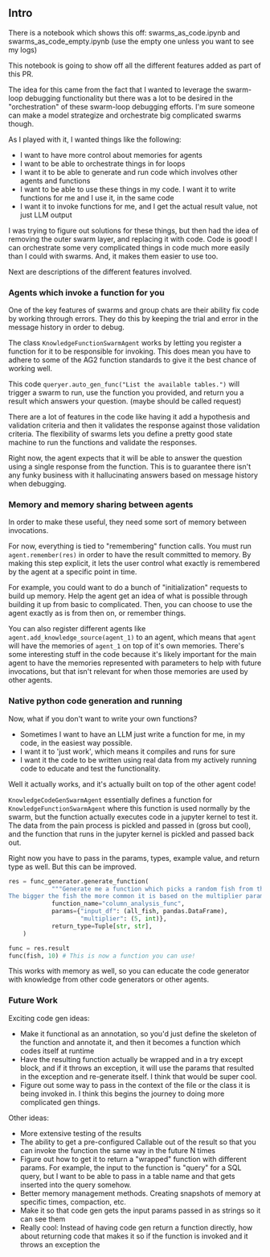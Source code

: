 ## Intro
There is a notebook which shows this off: swarms_as_code.ipynb and swarms_as_code_empty.ipynb (use the empty one unless you want to see my logs)

This notebook is going to show off all the different features added as part of this PR.

The idea for this came from the fact that I wanted to leverage the swarm-loop debugging functionality
but there was a lot to be desired in the "orchestration" of these swarm-loop debugging efforts.
I'm sure someone can make a model strategize and orchestrate big complicated swarms though.

As I played with it, I wanted things like the following:
- I want to have more control about memories for agents
- I want to be able to orchestrate things in for loops
- I want it to be able to generate and run code which involves other agents and functions
- I want to be able to use these things in my code. I want it to write functions for me and I use it, in the same code
- I want it to invoke functions for me, and I get the actual result value, not just LLM output

I was trying to figure out solutions for these things, but then had the idea of removing the
outer swarm layer, and replacing it with code. Code is good! I can orchestrate some
very complicated things in code much more easily than I could with swarms. And, it makes them easier to use too.

Next are descriptions of the different features involved.

### Agents which invoke a function for you
One of the key features of swarms and group chats are their ability fix code by working through errors.
They do this by keeping the trial and error in the message history in order to debug.

The class `KnowledgeFunctionSwarmAgent` works by letting you register a function for it to be responsible for invoking.
This does mean you have to adhere to some of the AG2 function standards to give it the best chance of working well.

This code `queryer.auto_gen_func("List the available tables.")` will trigger a swarm
to run, use the function you provided, and return you a result which answers your question. (maybe should be called request)

There are a lot of features in the code like having it add a hypothesis and validation criteria
and then it validates the response against those validation criteria. The flexibility of swarms lets you define a pretty good
state machine to run the functions and validate the responses.

Right now, the agent expects that it will be able to answer the question using a single response from the function.
This is to guarantee there isn't any funky business with it hallucinating answers based on message history when debugging.

### Memory and memory sharing between agents
In order to make these useful, they need some sort of memory between invocations.

For now, everything is tied to "remembering" function calls. You must run `agent.remember(res)` in order to
have the result committed to memory. By making this step explicit, it lets the user control what exactly is remembered
by the agent at a specific point in time.

For example, you could want to do a bunch of "initialization" requests to build up memory. Help the agent get an idea of what is possible
through building it up from basic to complicated. Then, you can choose to use the agent exactly as is from then on, or remember things.

You can also register different agents like `agent.add_knowledge_source(agent_1)` to an agent, which means that `agent` will have the memories of `agent_1` on top of it's own memories.
There's some interesting stuff in the code because it's likely important for the main agent to
have the memories represented with parameters to help with future invocations, but that isn't
relevant for when those memories are used by other agents.

### Native python code generation and running

Now, what if you don't want to write your own functions?
- Sometimes I want to have an LLM just write a function for me, in my code, in the easiest way possible.
- I want it to 'just work', which means it compiles and runs for sure
- I want it the code to be written using real data from my actively running code to educate
and test the functionality.

Well it actually works, and it's actually built on top of the other agent code!

`KnowledgeCodeGenSwarmAgent` essentially defines a function for `KnowledgeFunctionSwarmAgent`
where this function is used normally by the swarm, but the function actually executes code in a jupyter kernel to test it.
The data from the pain process is pickled and passed in (gross but cool), and the function that runs in the jupyter kernel is pickled and passed
back out.

Right now you have to pass in the params, types, example value, and return type as well. But this can be improved.

```python
res = func_generator.generate_function(
            """Generate me a function which picks a random fish from the input dataframe input_df, but the choice is decided based on their size.
The bigger the fish the more common it is based on the multiplier parameter. Return (Name, Size)""",
            function_name="column_analysis_func",
            params={"input_df": (all_fish, pandas.DataFrame),
                    "multiplier": (5, int)},
            return_type=Tuple[str, str],
    )

func = res.result
func(fish, 10) # This is now a function you can use!
```

This works with memory as well, so you can educate the code generator with knowledge from other code generators or other agents.

### Future Work
Exciting code gen ideas:
- Make it functional as an annotation, so you'd just define the skeleton of the function and annotate it, and then it
becomes a function which codes itself at runtime
- Have the resulting function actually be wrapped and in a try except block, and if it throws an exception,
it will use the params that resulted in the exception and re-generate itself. I think that would be super cool.
- Figure out some way to pass in the context of the file or the class it is being invoked in. I think this begins the journey to doing more complicated gen things.

Other ideas:
- More extensive testing of the results
- The ability to get a pre-configured Callable out of the result so that you can invoke the function the same way in the future N times
- Figure out how to get it to return a "wrapped" function with different params.
For example, the input to the function is "query" for a SQL query, but I want to be able to pass in a table name and that gets inserted into the query somehow.
- Better memory management methods. Creating snapshots of memory at specific times, compaction, etc.
- Make it so that code gen gets the input params passed in as strings so it can see them
- Really cool: Instead of having code gen return a function directly, how about returning code that makes it so if the function is invoked and it throws an exception
the
